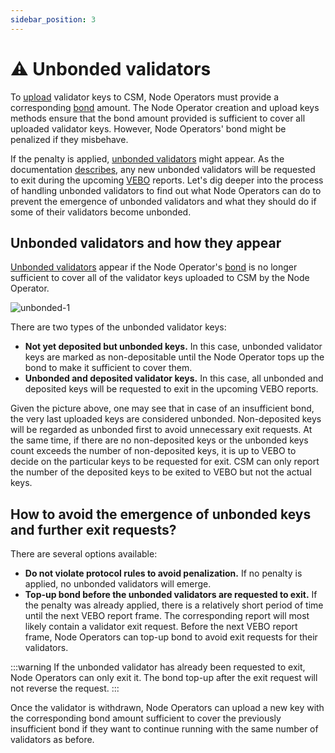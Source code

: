 ```yaml
---
sidebar_position: 3
---
```

# ⚠️ Unbonded validators

To [upload](/staking-modules/csm/join-csm#deposit-data-preparation-and-upload) validator keys to CSM, Node Operators must provide a corresponding [bond](/staking-modules/csm/join-csm#bond) amount. The Node Operator creation and upload keys methods ensure that the bond amount provided is sufficient to cover all uploaded validator keys. However, Node Operators' bond might be penalized if they misbehave.

If the penalty is applied, [unbonded validators](/staking-modules/csm/join-csm#unbonded-validators) might appear. As the documentation [describes](/staking-modules/csm/join-csm#unbonded-validators), any new unbonded validators will be requested to exit during the upcoming [VEBO](/contracts/validators-exit-bus-oracle) reports. Let's dig deeper into the process of handling unbonded validators to find out what Node Operators can do to prevent the emergence of unbonded validators and what they should do if some of their validators become unbonded.

## Unbonded validators and how they appear

[Unbonded validators](/staking-modules/csm/join-csm#unbonded-validators) appear if the Node Operator's [bond](/staking-modules/csm/join-csm#bond) is no longer sufficient to cover all of the validator keys uploaded to CSM by the Node Operator.

![unbonded-1](/img/csm-guide/unbonded-1.png)

There are two types of the unbonded validator keys:

- **Not yet deposited but unbonded keys.** In this case, unbonded validator keys are marked as non-depositable until the Node Operator tops up the bond to make it sufficient to cover them.
- **Unbonded and deposited validator keys.**  In this case, all unbonded and deposited keys will be requested to exit in the upcoming VEBO reports.

Given the picture above, one may see that in case of an insufficient bond, the very last uploaded keys are considered unbonded. Non-deposited keys will be regarded as unbonded first to avoid unnecessary exit requests. At the same time, if there are no non-deposited keys or the unbonded keys count exceeds the number of non-deposited keys, it is up to VEBO to decide on the particular keys to be requested for exit. CSM can only report the number of the deposited keys to be exited to VEBO but not the actual keys.


## How to avoid the emergence of unbonded keys and further exit requests?

There are several options available:

- **Do not violate protocol rules to avoid penalization.** If no penalty is applied, no unbonded validators will emerge.
- **Top-up bond before the unbonded validators are requested to exit.** If the penalty was already applied, there is a relatively short period of time until the next VEBO report frame. The corresponding report will most likely contain a validator exit request. Before the next VEBO report frame, Node Operators can top-up bond to avoid exit requests for their validators.

:::warning
If the unbonded validator has already been requested to exit, Node Operators can only exit it. The bond top-up after the exit request will not reverse the request.
:::

Once the validator is withdrawn, Node Operators can upload a new key with the corresponding bond amount sufficient to cover the previously insufficient bond if they want to continue running with the same number of validators as before.
